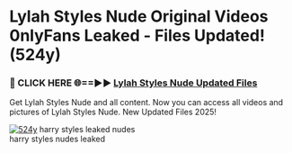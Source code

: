 # Lylah Styles Nude Original Videos 0nlyFans Leaked - Files Updated! (524y)

<h3>🔴 CLICK HERE 🌐==►► <a href="https://tinyurl.com/52m3yx9h" rel="nofollow">Lylah Styles Nude Updated Files</a></h3>

Get Lylah Styles Nude and all content. Now you can access all videos and pictures of Lylah Styles Nude. New Updated Files 2025!

[![524y](https://i.imgur.com/TnHtlc8.gif)](https://tinyurl.com/52m3yx9h)
harry styles leaked nudes<br>
harry styles nudes leaked